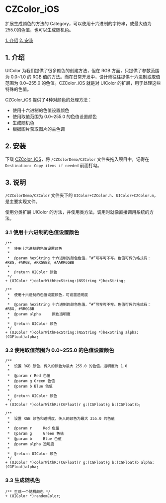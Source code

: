 # CZColor_iOS
扩展生成颜色的方法的 Category，可以使用十六进制的字符串，或最大值为255.0的色值，也可以生成随机色。

[1. 介绍](#1-介绍)
[2. 安装](#2-安装)

## 1. 介绍

UIColor 为我们提供了很多颜色的创建方法，但在 RGB 方面，只提供了参数范围为 0.0~1.0 的 RGB 值的方法。而在日常开发中，设计师往往提供十六进制或取值范围为 0.0~255.0 的色值。CZColor_iOS 就是对 UIColor 的扩展，用于处理这些特殊的色值。

CZColor_iOS 提供了4种对颜色的处理方法：

* 使用十六进制的色值设置颜色
* 使用取值范围为 0.0~255.0 的色值设置颜色
* 生成随机色
* 根据图片获取图片的主色调

## 2. 安装

下载 [CZColor_iOS](https://github.com/clayzhu/CZColor_iOS/archive/master.zip)，将 `/CZColorDemo/CZColor` 文件夹拖入项目中，记得在 `Destination: Copy items if needed` 前面打勾。

## 3. 说明

`/CZColorDemo/CZColor` 文件夹下的 `UIColor+CZColor.h`、`UIColor+CZColor.m`，是主要实现文件。

使用分类扩展 UIColor 的方法，并使用类方法，调用时就像直接调用系统的方法。

### 3.1 使用十六进制的色值设置颜色

```objc
/**
 *  使用十六进制的色值设置颜色
 *
 *  @param hexString 十六进制的颜色色值，“#”可写可不写。色值可传的格式有：#RBG, #ARGB, #RRGGBB, #AARRGGBB
 *
 *  @return UIColor 颜色
 */
+ (UIColor *)colorWithHexString:(NSString *)hexString;

/**
 *  使用十六进制的色值设置颜色，可设置透明度
 *
 *  @param hexString 十六进制的颜色色值，“#”可写可不写。色值可传的格式有：#RBG, #RRGGBB
 *  @param alpha     颜色透明度
 *
 *  @return UIColor 颜色
 */
+ (UIColor *)colorWithHexString:(NSString *)hexString alpha:(CGFloat)alpha;
```

### 3.2 使用取值范围为 0.0~255.0 的色值设置颜色

```objc
/**
 *  设置 RGB 颜色，传入的颜色为最大 255.0 的色值，透明度为 1.0
 *
 *  @param r Red 色值
 *  @param g Green 色值
 *  @param b Blue 色值
 *
 *  @return UIColor 颜色
 */
+ (UIColor *)colorWithR:(CGFloat)r g:(CGFloat)g b:(CGFloat)b;

/**
 *  设置 RGB 颜色和透明度，传入的颜色为最大 255.0 的色值
 *
 *  @param r     Red 色值
 *  @param g     Green 色值
 *  @param b     Blue 色值
 *  @param alpha 透明度
 *
 *  @return UIColor 颜色
 */
+ (UIColor *)colorWithR:(CGFloat)r g:(CGFloat)g b:(CGFloat)b alpha:(CGFloat)alpha;
```

### 3.3 生成随机色

```objc
/** 生成一个随机颜色 */
+ (UIColor *)randomColor;
```

